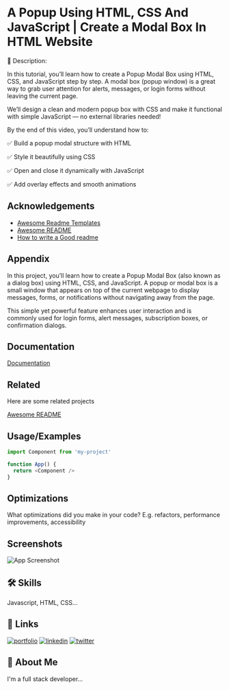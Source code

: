 
#  A Popup Using HTML, CSS And JavaScript | Create a Modal Box In HTML Website

📝 Description:

In this tutorial, you’ll learn how to create a Popup Modal Box using HTML, CSS, and JavaScript step by step. A modal box (popup window) is a great way to grab user attention for alerts, messages, or login forms without leaving the current page.

We’ll design a clean and modern popup box with CSS and make it functional with simple JavaScript — no external libraries needed!

By the end of this video, you’ll understand how to:

✅ Build a popup modal structure with HTML

✅ Style it beautifully using CSS

✅ Open and close it dynamically with JavaScript

✅ Add overlay effects and smooth animations


## Acknowledgements

 - [Awesome Readme Templates](https://awesomeopensource.com/project/elangosundar/awesome-README-templates)
 - [Awesome README](https://github.com/matiassingers/awesome-readme)
 - [How to write a Good readme](https://bulldogjob.com/news/449-how-to-write-a-good-readme-for-your-github-project)


## Appendix

In this project, you’ll learn how to create a Popup Modal Box (also known as a dialog box) using HTML, CSS, and JavaScript. A popup or modal box is a small window that appears on top of the current webpage to display messages, forms, or notifications without navigating away from the page.

This simple yet powerful feature enhances user interaction and is commonly used for login forms, alert messages, subscription boxes, or confirmation dialogs.


## Documentation

[Documentation](https://linktodocumentation)


## Related

Here are some related projects

[Awesome README](https://github.com/matiassingers/awesome-readme)


## Usage/Examples

```javascript
import Component from 'my-project'

function App() {
  return <Component />
}
```


## Optimizations

What optimizations did you make in your code? E.g. refactors, performance improvements, accessibility


## Screenshots

![App Screenshot](https://via.placeholder.com/468x300?text=App+Screenshot+Here)


## 🛠 Skills
Javascript, HTML, CSS...


## 🔗 Links
[![portfolio](https://img.shields.io/badge/my_portfolio-000?style=for-the-badge&logo=ko-fi&logoColor=white)](https://katherineoelsner.com/)
[![linkedin](https://img.shields.io/badge/linkedin-0A66C2?style=for-the-badge&logo=linkedin&logoColor=white)](https://www.linkedin.com/)
[![twitter](https://img.shields.io/badge/twitter-1DA1F2?style=for-the-badge&logo=twitter&logoColor=white)](https://twitter.com/)


## 🚀 About Me
I'm a full stack developer...

